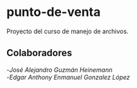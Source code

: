 # punto-de-venta
Proyecto del curso de manejo de archivos.

## Colaboradores
-*José Alejandro Guzmán Heinemann*  
-*Edgar Anthony Enmanuel Gonzalez López*
